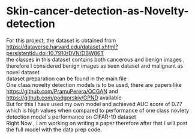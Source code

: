 # Skin-cancer-detection-as-Novelty-detection

For this project, the dataset is obtained from https://dataverse.harvard.edu/dataset.xhtml?persistentId=doi:10.7910/DVN/DBW86T  <br />
the classes in this dataset contains both cancerous and benign images , therefore I considered benign images as seen dataset and malignant as novel dataset  <br />
dataset preparation can be found in the main file  <br />
One class novelty detection models is to be used, there are papers like https://github.com/PramuPerera/OCGAN and https://github.com/podgorskiy/GPND available   <br />
But for this I have used my own model and achieved AUC score of 0.77 which is high values when compared to performance of one class novlety detection model's performance on CIFAR-10 dataset  <br />
Right Now , I am working on writing a paper therefore after that I will post the full model with the data prep code.
